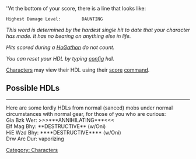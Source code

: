 ''At the bottom of your score, there is a line that looks like:

`Highest Damage Level:        DAUNTING`

*This word is determined by the hardest single hit to date that your
character has made. It has no bearing on anything else in life.*

*Hits scored during a [HoGathon](Hogathons "wikilink") do not count.*

*You can reset your HDL by typing [config](Config "wikilink") hdl.*

[Characters](:Category:_Characters "wikilink") may view their HDL using
their [score](Score "wikilink")
[command](:Category:_Commands "wikilink").

## **Possible HDLs**

------------------------------------------------------------------------

Here are some lordly HDLs from normal (sanced) mobs under normal
circumstances with normal gear, for those of you who are curious:  
Gia Bzk Wer: \>\>\>\*\*\*ANNIHILATING\*\*\*\<\<\<  
Elf Mag Bhy: \*\*DESTRUCTIVE\*\* (w/Oni)  
HiE Wzd Bhy: \*\*\*\*DESTRUCTIVE\*\*\*\* (w/Oni)  
Drw Arc Dur: vaporizing  

[Category: Characters](Category:_Characters "wikilink")
